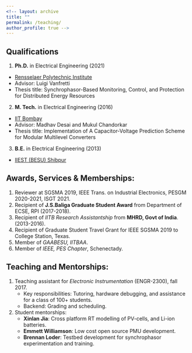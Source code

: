 ```yaml
---
<!-- layout: archive
title: ""
permalink: /teaching/
author_profile: true -->
---
```


## Qualifications

1. **Ph.D.** in Electrical Engineering (2021)
  - [Rensselaer Polytechnic Institute](https://en.wikipedia.org/wiki/Rensselaer_Polytechnic_Institute)
  - Advisor: Luigi Vanfretti
  - Thesis title: Synchrophasor-Based Monitoring, Control, and Protection for Distributed Energy Resources

2. **M. Tech.** in Electrical Engineering (2016)
  - [IIT Bombay](https://en.wikipedia.org/wiki/IIT_Bombay)
  - Advisor: Madhav Desai and Mukul Chandorkar
  - Thesis title: Implementation of A Capacitor-Voltage Prediction Scheme for Modular Multilevel Converters

3. **B.E.** in Electrical Engineering (2013)
  - [IIEST (BESU) Shibpur](https://en.wikipedia.org/wiki/IIEST,_Shibpur)

## Awards, Services & Memberships:

1. Reviewer at SGSMA 2019, IEEE Trans. on Industrial Electronics, PESGM 2020-2021, ISGT 2021.
2. Recipient of **J.S.Baliga Graduate Student Award** from Department of ECSE, RPI (2017-2018). 
3. Recipient of _IITB Research Assistantship_ from **MHRD, Govt of India**.(2013-2016).
4. Recipient of Graduate Student Travel Grant for IEEE SGSMA 2019 to College Station, Texas.
5. Member of _GAABESU, IITBAA_.
6. Member of _IEEE, PES Chapter_, Schenectady. 

## Teaching and Mentorships:

1. Teaching assistant for _Electronic Instrumentation_ (ENGR-2300), fall 2017. 
    - Key responsibilities: Tutoring, hardware debugging, and assistance for a class of 100+ students. 
    - Backend: Grading and scheduling. 
2. Student mentorships:
    - **Xinlan Jia**: Cross platform RT modelling of PV-cells, and Li-ion batteries. 
    - **Emmett Williamson**: Low cost open source PMU development. 
    - **Brennan Loder**: Testbed development for synchrophasor experimentation and training.


